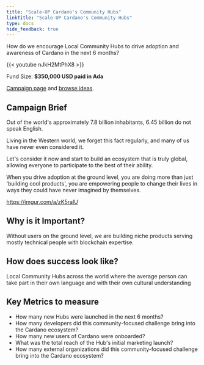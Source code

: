 ```yaml
---
title: "Scale-UP Cardano's Community Hubs"
linkTitle: "Scale-UP Cardano's Community Hubs"
type: docs
hide_feedback: true
---
```

How do we encourage Local Community Hubs to drive adoption and awareness of Cardano in the next 6 months?

{{< youtube nJkH2MtPhX8 >}}

Fund Size: **$350,000 USD paid in Ada**

[Campaign page](https://cardano.ideascale.com/a/campaign-home/26244) and [browse ideas](https://cardano.ideascale.com/a/ideas/top/campaign-filter/byids/campaigns/26244/stage/unspecified).

## Campaign Brief
Out of the world's approximately 7.8 billion inhabitants, 6.45 billion do not speak English.

Living in the Western world, we forget this fact regularly, and many of us have never even considered it.

Let's consider it now and start to build an ecosystem that is truly global, allowing everyone to participate to the best of their ability.

When you drive adoption at the ground level, you are doing more than just 'building cool products', you are empowering people to change their lives in ways they could have never imagined by themselves.

https://imgur.com/a/zK5ralU


## Why is it Important?
Without users on the ground level, we are building niche products serving mostly technical people with blockchain expertise.

## How does success look like?
Local Community Hubs across the world where the average person can take part in their own language and with their own cultural understanding
## Key Metrics to measure
- How many new Hubs were launched in the next 6 months?
- How many developers did this community-focused challenge bring into the Cardano ecosystem?
- How many new users of Cardano were onboarded?
- What was the total reach of the Hub's initial marketing launch?
- How many external organizations did this community-focused challenge bring into the Cardano ecosystem?
